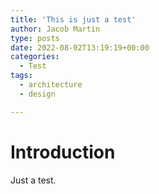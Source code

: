 ```yaml
---
title: 'This is just a test'
author: Jacob Martin
type: posts
date: 2022-08-02T13:19:19+00:00
categories:
  - Test
tags:
  - architecture
  - design

---
```

# Introduction
Just a test.

